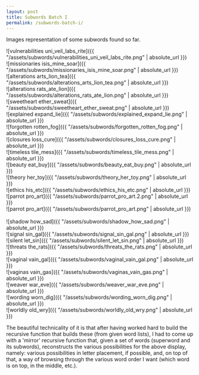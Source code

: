 ```yaml
---
layout: post
title: Subwords Batch I
permalink: /subwords-batch-i/ 
---
```


Images representation of some subwords found so far.

![vulnerabilities uni_veil_labs_rite]({{ "/assets/subwords/vulnerabilities_uni_veil_labs_rite.png" | absolute_url }})
&nbsp;  
![missionaries isis_mine_soar]({{ "/assets/subwords/missionaries_isis_mine_soar.png" | absolute_url }})
&nbsp;  
![alterations arts_lion_tea]({{ "/assets/subwords/alterations_arts_lion_tea.png" | absolute_url }})
&nbsp;  
![alterations rats_ate_lion]({{ "/assets/subwords/alterations_rats_ate_lion.png" | absolute_url }})
&nbsp;  
![sweetheart ether_sweat]({{ "/assets/subwords/sweetheart_ether_sweat.png" | absolute_url }})
&nbsp;  
![explained expand_lie]({{ "/assets/subwords/explained_expand_lie.png" | absolute_url }})
&nbsp;  
![forgotten rotten_fog]({{ "/assets/subwords/forgotten_rotten_fog.png" | absolute_url }})
&nbsp;  
![closures loss_cure]({{ "/assets/subwords/closures_loss_cure.png" | absolute_url }})
&nbsp;  
![timeless tile_mess]({{ "/assets/subwords/timeless_tile_mess.png" | absolute_url }})
&nbsp;  
![beauty eat_buy]({{ "/assets/subwords/beauty_eat_buy.png" | absolute_url }})
&nbsp;  
![theory her_toy]({{ "/assets/subwords/theory_her_toy.png" | absolute_url }})
&nbsp;  
![ethics his_etc]({{ "/assets/subwords/ethics_his_etc.png" | absolute_url }})
&nbsp;  
![parrot pro_art]({{ "/assets/subwords/parrot_pro_art.2.png" | absolute_url }})
&nbsp;  
![parrot pro_art]({{ "/assets/subwords/parrot_pro_art.png" | absolute_url }})
&nbsp;  
![shadow how_sad]({{ "/assets/subwords/shadow_how_sad.png" | absolute_url }})
&nbsp;  
![signal sin_gal]({{ "/assets/subwords/signal_sin_gal.png" | absolute_url }})
&nbsp;  
![silent let_sin]({{ "/assets/subwords/silent_let_sin.png" | absolute_url }})
&nbsp;  
![threats the_rats]({{ "/assets/subwords/threats_the_rats.png" | absolute_url }})
&nbsp;  
![vaginal vain_gal]({{ "/assets/subwords/vaginal_vain_gal.png" | absolute_url }})
&nbsp;  
![vaginas vain_gas]({{ "/assets/subwords/vaginas_vain_gas.png" | absolute_url }})
&nbsp;  
![weaver war_eve]({{ "/assets/subwords/weaver_war_eve.png" | absolute_url }})
&nbsp;  
![wording worn_dig]({{ "/assets/subwords/wording_worn_dig.png" | absolute_url }})
&nbsp;  
![worldly old_wry]({{ "/assets/subwords/worldly_old_wry.png" | absolute_url }})

The beautiful technicality of it is that after having worked hard to build the recursive function that builds these (from given word lists), I had to come up with a 'mirror' recursive function that, given a set of words (superword and its subwords), reconstructs the various possibilities for the above display, namely: various possibilities in letter placement, if possible, and, on top of that, a way of browsing through the various word order I want (which word is on top, in the middle, etc.).
